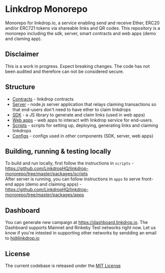 # Linkdrop Monorepo
Monorepo for linkdrop.io, a service enabling send and receive Ether, ERC20 and/or ERC721 tokens via shareable links and QR codes.
This repository is a monorepo including the sdk, server, smart contracts and web apps (demo and claming app).

## Disclaimer
This is a work in progress. Expect breaking changes. The code has not been audited and therefore can not be considered secure.

## Structure
- [Contracts](https://github.com/LinkdropHQ/linkdrop-monorepo/tree/master/packages/contracts) - linkdrop contracts
- [Server](https://github.com/LinkdropHQ/linkdrop-monorepo/tree/master/packages/server) - node.js server application that relays claiming transactions so that end-users don't need to have ether to claim linkdrops
- [SDK](https://github.com/LinkdropHQ/linkdrop-monorepo/tree/master/packages/sdk) - a JS library to generate and claim links (used in web apps)
- [Web apps](https://github.com/LinkdropHQ/linkdrop-monorepo/tree/master/packages/apps) - web apps to interact with linkdrop service for end-users.  
- [Scripts](https://github.com/LinkdropHQ/linkdrop-monorepo/tree/master/packages/scripts)  - scripts for setting up, deploying, generating links and claiming linkdrops
- [Configs](https://github.com/LinkdropHQ/linkdrop-monorepo/tree/master/configs) - configs used in other components (SDK, server, web apps)


## Building, running & testing locally 

To build and run locally, first follow the instructions in `scripts` - https://github.com/LinkdropHQ/linkdrop-monorepo/tree/master/packages/scripts  
After server is running, you can follow instructions in `apps` to serve front-end apps (demo and claiming apps) - https://github.com/LinkdropHQ/linkdrop-monorepo/tree/master/packages/apps

## Dashboard
You can generate new campaign at https://dashboard.linkdrop.io. The Dashboard supports Mainnet and Rinkeby Test networks right now. Let us know if you're intested in supporting other networks by sendding an email to hi@linkdrop.io


## License
The current codebase is released under the [MIT License](https://opensource.org/licenses/MIT)
